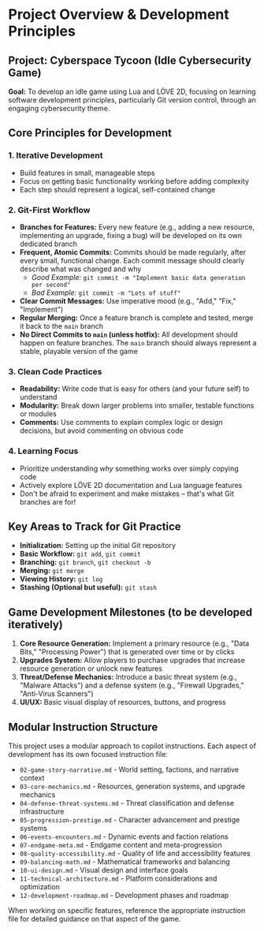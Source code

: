 # Project Overview & Development Principles

## Project: Cyberspace Tycoon (Idle Cybersecurity Game)

**Goal:** To develop an idle game using Lua and LÖVE 2D, focusing on learning software development principles, particularly Git version control, through an engaging cybersecurity theme.

## Core Principles for Development

### 1. Iterative Development
- Build features in small, manageable steps
- Focus on getting basic functionality working before adding complexity
- Each step should represent a logical, self-contained change

### 2. Git-First Workflow
- **Branches for Features:** Every new feature (e.g., adding a new resource, implementing an upgrade, fixing a bug) will be developed on its own dedicated branch
- **Frequent, Atomic Commits:** Commits should be made regularly, after every small, functional change. Each commit message should clearly describe what was changed and why
  - *Good Example:* `git commit -m "Implement basic data generation per second"`
  - *Bad Example:* `git commit -m "Lots of stuff"`
- **Clear Commit Messages:** Use imperative mood (e.g., "Add," "Fix," "Implement")
- **Regular Merging:** Once a feature branch is complete and tested, merge it back to the `main` branch
- **No Direct Commits to `main` (unless hotfix):** All development should happen on feature branches. The `main` branch should always represent a stable, playable version of the game

### 3. Clean Code Practices
- **Readability:** Write code that is easy for others (and your future self) to understand
- **Modularity:** Break down larger problems into smaller, testable functions or modules
- **Comments:** Use comments to explain complex logic or design decisions, but avoid commenting on obvious code

### 4. Learning Focus
- Prioritize understanding *why* something works over simply copying code
- Actively explore LÖVE 2D documentation and Lua language features
- Don't be afraid to experiment and make mistakes – that's what Git branches are for!

## Key Areas to Track for Git Practice

- **Initialization:** Setting up the initial Git repository
- **Basic Workflow:** `git add`, `git commit`
- **Branching:** `git branch`, `git checkout -b`
- **Merging:** `git merge`
- **Viewing History:** `git log`
- **Stashing (Optional but useful):** `git stash`

## Game Development Milestones (to be developed iteratively)

1. **Core Resource Generation:** Implement a primary resource (e.g., "Data Bits," "Processing Power") that is generated over time or by clicks
2. **Upgrades System:** Allow players to purchase upgrades that increase resource generation or unlock new features
3. **Threat/Defense Mechanics:** Introduce a basic threat system (e.g., "Malware Attacks") and a defense system (e.g., "Firewall Upgrades," "Anti-Virus Scanners")
4. **UI/UX:** Basic visual display of resources, buttons, and progress

## Modular Instruction Structure

This project uses a modular approach to copilot instructions. Each aspect of development has its own focused instruction file:

- `02-game-story-narrative.md` - World setting, factions, and narrative context
- `03-core-mechanics.md` - Resources, generation systems, and upgrade mechanics
- `04-defense-threat-systems.md` - Threat classification and defense infrastructure
- `05-progression-prestige.md` - Character advancement and prestige systems
- `06-events-encounters.md` - Dynamic events and faction relations
- `07-endgame-meta.md` - Endgame content and meta-progression
- `08-quality-accessibility.md` - Quality of life and accessibility features
- `09-balancing-math.md` - Mathematical frameworks and balancing
- `10-ui-design.md` - Visual design and interface goals
- `11-technical-architecture.md` - Platform considerations and optimization
- `12-development-roadmap.md` - Development phases and roadmap

When working on specific features, reference the appropriate instruction file for detailed guidance on that aspect of the game.